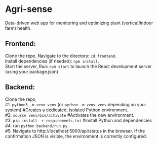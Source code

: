 # Agri-sense

Data-driven web app for monitoring and optimizing plant (vertical/indoor farm) health.

## Frontend:
Clone the repo, Navigate to the directory: `cd frontend`.  
Install dependencies (if needed): `npm install`.  
Start the server, Run: `npm start` to launch the React development server (using your package.json)  

## Backend:  
Clone the repo,  
#1. `python3 -m venv venv` (or `python -m venv venv` depending on your system) #Creates a dedicated, isolated Python environment.  
#2. `source venv/bin/activate` #Activates the new environment.  
#3. `pip install -r requirements.txt` #install Python and dependencies  
#4. run `python backend/run.py`.  
#5. Navigate to http://localhost:5000/api/status in the browser. If the confirmation JSON is visible, the environment is correctly configured.  
